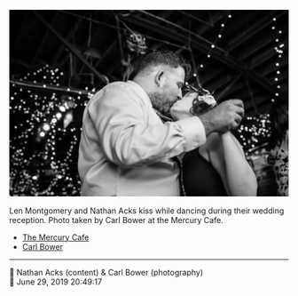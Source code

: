 ![Len Montgomery and Nathan Acks kiss](assets/2402e8281d549b03ae1081f3635ba1d3.webp)

Len Montgomery and Nathan Acks kiss while dancing during their wedding reception. Photo taken by Carl Bower at the Mercury Cafe.

* [The Mercury Cafe](http://mercurycafe.com)
* [Carl Bower](https://carlbowerphotos.com)

- - - -

<span aria-hidden="true">👥</span> Nathan Acks (content) & Carl Bower (photography)  
<span aria-hidden="true">📅</span> June 29, 2019 20:49:17
